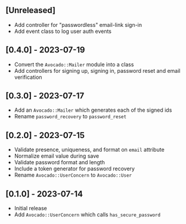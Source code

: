 ## [Unreleased]

- Add controller for "passwordless" email-link sign-in
- Add event class to log user auth events

## [0.4.0] - 2023-07-19

- Convert the `Avocado::Mailer` module into a class
- Add controllers for signing up, signing in, password reset and email
  verification

## [0.3.0] - 2023-07-17

- Add an `Avocado::Mailer` which generates each of the signed ids
- Rename `password_recovery` to `password_reset`

## [0.2.0] - 2023-07-15

- Validate presence, uniqueness, and format on `email` attribute
- Normalize email value during save
- Validate password format and length
- Include a token generator for password recovery
- Rename `Avocado::UserConcern` to `Avocado::User`

## [0.1.0] - 2023-07-14

- Initial release
- Add `Avocado::UserConcern` which calls `has_secure_password`
